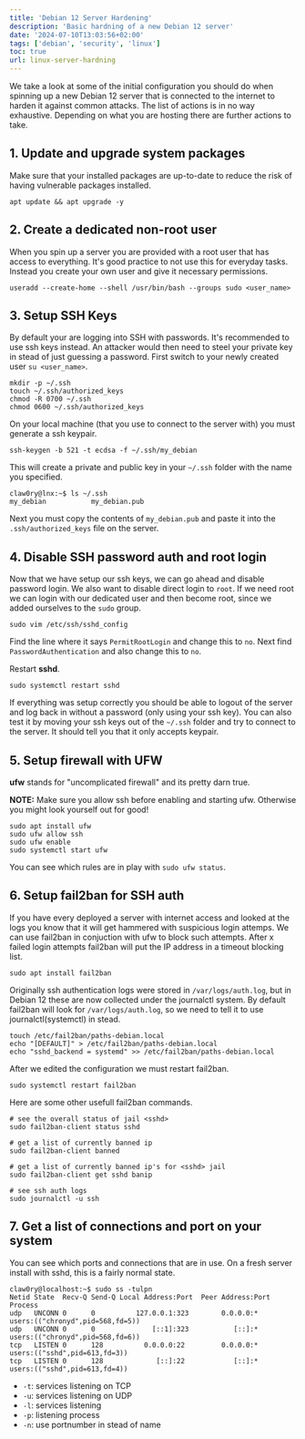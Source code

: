 ```yaml
---
title: 'Debian 12 Server Hardening'
description: 'Basic hardning of a new Debian 12 server'
date: '2024-07-10T13:03:56+02:00'
tags: ['debian', 'security', 'linux']
toc: true
url: linux-server-hardning
---
```


We take a look at some of the initial configuration you should do when spinning up a new Debian 12 server that is connected to the internet to harden it against common attacks. The list of actions is in no way exhaustive. Depending on what you are hosting there are further actions to take.

<!--more-->

## 1. Update and upgrade system packages

Make sure that your installed packages are up-to-date to reduce the risk of having vulnerable packages installed.

```console
apt update && apt upgrade -y
```

## 2. Create a dedicated non-root user

When you spin up a server you are provided with a root user that has access to everything. It's good practice to not use this for everyday tasks. Instead you create your own user and give it necessary permissions.

```console
useradd --create-home --shell /usr/bin/bash --groups sudo <user_name>
```

## 3. Setup SSH Keys

By default your are logging into SSH with passwords. It's recommended to use ssh keys instead. An attacker would then need to steel your private key in stead of just guessing a password. First switch to your newly created user `su <user_name>`.

```console
mkdir -p ~/.ssh
touch ~/.ssh/authorized_keys
chmod -R 0700 ~/.ssh
chmod 0600 ~/.ssh/authorized_keys
```

On your local machine (that you use to connect to the server with) you must generate a ssh keypair.

```console
ssh-keygen -b 521 -t ecdsa -f ~/.ssh/my_debian
```

This will create a private and public key in your `~/.ssh` folder with the name you specified.

```console
claw0ry@lnx:~$ ls ~/.ssh
my_debian           my_debian.pub
```

Next you must copy the contents of `my_debian.pub` and paste it into the `.ssh/authorized_keys` file on the server.


## 4. Disable SSH password auth and root login

Now that we have setup our ssh keys, we can go ahead and disable password login. We also want to disable direct login to `root`. If we need root we can login with our dedicated user and then become root, since we added ourselves to the `sudo` group.

```console
sudo vim /etc/ssh/sshd_config
```

Find the line where it says `PermitRootLogin` and change this to `no`. Next find `PasswordAuthentication` and also change this to `no`.

Restart **sshd**.

```console
sudo systemctl restart sshd
```

If everything was setup correctly you should be able to logout of the server and log back in without a password (only using your ssh key). You can also test it by moving your ssh keys out of the `~/.ssh` folder and try to connect to the server. It should tell you that it only accepts keypair.

## 5. Setup firewall with UFW

**ufw** stands for "uncomplicated firewall" and its pretty darn true.

**NOTE:** Make sure you allow ssh before enabling and starting ufw. Otherwise you might look yourself out for good!

```console
sudo apt install ufw
sudo ufw allow ssh
sudo ufw enable
sudo systemctl start ufw
```

You can see which rules are in play with `sudo ufw status`.

## 6. Setup fail2ban for SSH auth

If you have every deployed a server with internet access and looked at the logs you know that it will get hammered with suspicious login attemps. We can use fail2ban in conjuction with ufw to block such attempts. After x failed login attempts fail2ban will put the IP address in a timeout blocking list.

```console
sudo apt install fail2ban
```

Originally ssh authentication logs were stored in `/var/logs/auth.log`, but in Debian 12 these are now collected under the journalctl system. By default fail2ban will look for `/var/logs/auth.log`, so we need to tell it to use journalctl(systemctl) in stead.

```console
touch /etc/fail2ban/paths-debian.local
echo "[DEFAULT]" > /etc/fail2ban/paths-debian.local
echo "sshd_backend = systemd" >> /etc/fail2ban/paths-debian.local
```

After we edited the configuration we must restart fail2ban.

```console
sudo systemctl restart fail2ban
```

Here are some other usefull fail2ban commands.

```console
# see the overall status of jail <sshd>
sudo fail2ban-client status sshd

# get a list of currently banned ip
sudo fail2ban-client banned

# get a list of currently banned ip's for <sshd> jail
sudo fail2ban-client get sshd banip

# see ssh auth logs
sudo journalctl -u ssh
```
## 7. Get a list of connections and port on your system

You can see which ports and connections that are in use. On a fresh server install with sshd, this is a fairly normal state.

```console
claw0ry@localhost:~$ sudo ss -tulpn
Netid State  Recv-Q Send-Q Local Address:Port  Peer Address:Port Process
udp   UNCONN 0      0          127.0.0.1:323        0.0.0.0:*     users:(("chronyd",pid=568,fd=5))
udp   UNCONN 0      0              [::1]:323           [::]:*     users:(("chronyd",pid=568,fd=6))
tcp   LISTEN 0      128          0.0.0.0:22         0.0.0.0:*     users:(("sshd",pid=613,fd=3))
tcp   LISTEN 0      128             [::]:22            [::]:*     users:(("sshd",pid=613,fd=4))
```

- `-t`: services listening on TCP
- `-u`: services listening on UDP
- `-l`: services listening
- `-p`: listening process
- `-n`: use portnumber in stead of name
